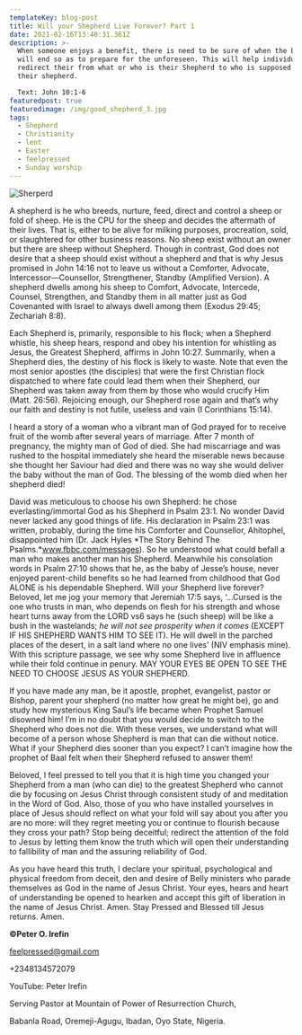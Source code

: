 ```yaml
---
templateKey: blog-post
title: Will your Shepherd Live Forever? Part 1
date: 2021-02-16T13:40:31.361Z
description: >-
  When someone enjoys a benefit, there is need to be sure of when the benefit
  will end so as to prepare for the unforeseen. This will help individuals to
  redirect their from what or who is their Shepherd to who is supposed to be
  their shepherd.

  Text: John 10:1-6
featuredpost: true
featuredimage: /img/good_shepherd_3.jpg
tags:
  - Shepherd
  - Christianity
  - lent
  - Easter
  - feelpressed
  - Sunday worship
---
```

![Sherperd](/img/good_shepherd_3.jpg)

A shepherd is he who breeds, nurture, feed, direct and control a sheep or fold of sheep. He is the CPU for the sheep and decides the aftermath of their lives. That is, either to be alive for milking purposes, procreation, sold, or slaughtered for other business reasons. No sheep exist without an owner but there are sheep without Shepherd. Though in contrast, God does not desire that a sheep should exist without a shepherd and that is why Jesus promised in John 14:16 not to leave us without a Comforter, Advocate, Intercessor—Counsellor, Strengthener, Standby (Amplified Version). A shepherd dwells among his sheep to Comfort, Advocate, Intercede, Counsel, Strengthen, and Standby them in all matter just as God Covenanted with Israel to always dwell among them (Exodus 29:45; Zechariah 8:8).

Each Shepherd is, primarily, responsible to his flock; when a Shepherd whistle, his sheep hears, respond and obey his intention for whistling as Jesus, the Greatest Shepherd, affirms in John 10:27. Summarily, when a Shepherd dies, the destiny of his flock is likely to waste. Note that even the most senior apostles (the disciples) that were the first Christian flock dispatched to where fate could lead them when their Shepherd, our Shepherd was taken away from them by those who would crucify Him (Matt. 26:56). Rejoicing enough, our Shepherd rose again and that’s why our faith and destiny is not futile, useless and vain (I Corinthians 15:14).

I heard a story of a woman who a vibrant man of God prayed for to receive fruit of the womb after several years of marriage. After 7 month of pregnancy, the mighty man of God of died. She had miscarriage and was rushed to the hospital immediately she heard the miserable news because she thought her Saviour had died and there was no way she would deliver the baby without the man of God. The blessing of the womb died when her shepherd died!

David was meticulous to choose his own Shepherd: he chose everlasting/immortal God as his Shepherd in Psalm 23:1. No wonder David never lacked any good things of life. His declaration in Psalm 23:1 was written, probably, during the time his Comforter and Counsellor, Ahitophel, disappointed him (Dr. Jack Hyles *The Story Behind The Psalms.*www.fbbc.com/messages). So he understood what could befall a man who makes another man his Shepherd. Meanwhile his consolation words in Psalm 27:10 shows that he, as the baby of Jesse’s house, never enjoyed parent-child benefits so he had learned from childhood that God ALONE is his dependable Shepherd. Will your Shepherd live forever? Beloved, let me jog your memory that Jeremiah 17:5 says, ‘…Cursed is the one who trusts in man, who depends on flesh for his strength and whose heart turns away from the LORD vs6 says he (such sheep) will be like a bush in the wastelands; *he will not see prosperity when it comes* (EXCEPT IF HIS SHEPHERD WANTS HIM TO SEE IT). He will dwell in the parched places of the desert, in a salt land where no one lives’ (NIV emphasis mine). With this scripture passage, we see why some Shepherd live in affluence while their fold continue in penury. MAY YOUR EYES BE OPEN TO SEE THE NEED TO CHOOSE JESUS AS YOUR SHEPHERD.

If you have made any man, be it apostle, prophet, evangelist, pastor or Bishop, parent your shepherd (no matter how great he might be), go and study how mysterious King Saul’s life became when Prophet Samuel disowned him! I’m in no doubt that you would decide to switch to the Shepherd who does not die. With these verses, we understand what will become of a person whose Shepherd is man that can die without notice. What if your Shepherd dies sooner than you expect? I can’t imagine how the prophet of Baal felt when their Shepherd refused to answer them!

Beloved, I feel pressed to tell you that it is high time you changed your Shepherd from a man (who can die) to the greatest Shepherd who cannot die by focusing on Jesus Christ through consistent study of and meditation in the Word of God. Also, those of you who have installed yourselves in place of Jesus should reflect on what your fold will say about you after you are no more: will they regret meeting you or continue to flourish because they cross your path? Stop being deceitful; redirect the attention of the fold to Jesus by letting them know the truth which will open their understanding to fallibility of man and the assuring reliability of God.

As you have heard this truth, I declare your spiritual, psychological and physical freedom from deceit, den and desire of Belly ministers who parade themselves as God in the name of Jesus Christ. Your eyes, hears and heart of understanding be opened to hearken and accept this gift of liberation in the name of Jesus Christ. Amen. Stay Pressed and Blessed till Jesus returns. Amen.

**©Peter O. Irefin**

[feelpressed@gmail.com](mailto:feelpressed@gmail.com)

+2348134572079

YouTube: Peter Irefin

Serving Pastor at Mountain of Power of Resurrection Church,

Babanla Road, Oremeji-Agugu, Ibadan, Oyo State, Nigeria.
